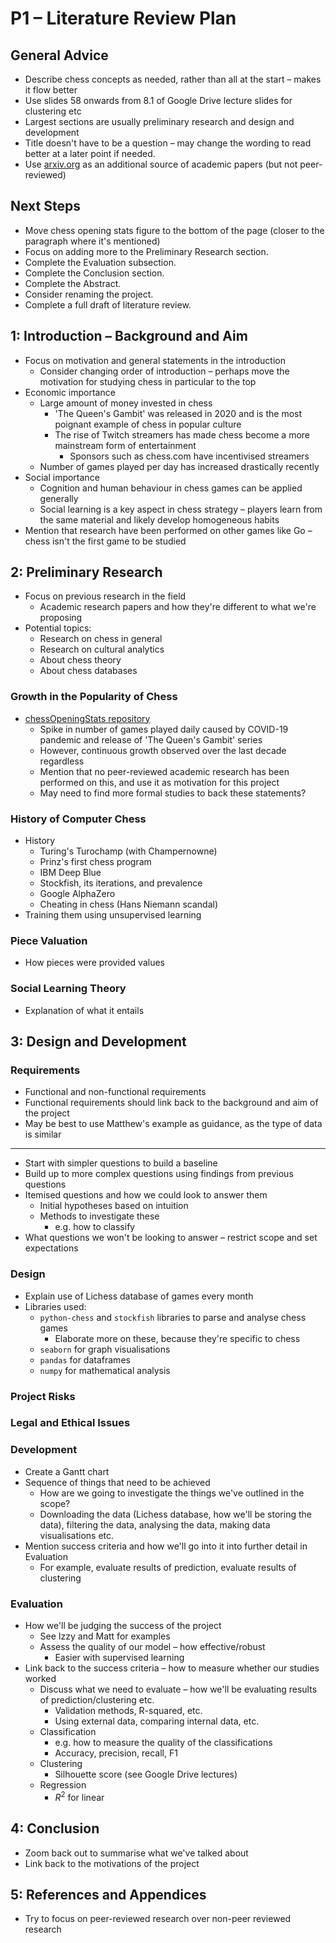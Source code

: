 # P1 – Literature Review Plan

## General Advice
- Describe chess concepts as needed, rather than all at the start – makes it flow better
- Use slides 58 onwards from 8.1 of Google Drive lecture slides for clustering etc
- Largest sections are usually preliminary research and design and development
- Title doesn't have to be a question – may change the wording to read better at a later point if needed.
- Use [arxiv.org](https://arxiv.org/) as an additional source of academic papers (but not peer-reviewed)

## Next Steps
- Move chess opening stats figure to the bottom of the page (closer to the paragraph where it's mentioned)
- Focus on adding more to the Preliminary Research section.
- Complete the Evaluation subsection.
- Complete the Conclusion section.
- Complete the Abstract.
- Consider renaming the project.
- Complete a full draft of literature review.

## 1: Introduction – Background and Aim
- Focus on motivation and general statements in the introduction
	- Consider changing order of introduction – perhaps move the motivation for studying chess in particular to the top
- Economic importance
	- Large amount of money invested in chess
		- 'The Queen's Gambit' was released in 2020 and is the most poignant example of chess in popular culture
		- The rise of Twitch streamers has made chess become a more mainstream form of entertainment
			- Sponsors such as chess.com have incentivised streamers
	- Number of games played per day has increased drastically recently
- Social importance
	- Cognition and human behaviour in chess games can be applied generally
	- Social learning is a key aspect in chess strategy – players learn from the same material and likely develop homogeneous habits
- Mention that research have been performed on other games like Go – chess isn't the first game to be studied

## 2: Preliminary Research
- Focus on previous research in the field
	- Academic research papers and how they're different to what we're proposing
- Potential topics:
	- Research on chess in general
	- Research on cultural analytics
	- About chess theory
	- About chess databases
### Growth in the Popularity of Chess
- [chessOpeningStats repository](https://github.com/Paul566/chessOpeningStats)
	- Spike in number of games played daily caused by COVID-19 pandemic and release of 'The Queen's Gambit' series
	- However, continuous growth observed over the last decade regardless
	- Mention that no peer-reviewed academic research has been performed on this, and use it as motivation for this project
	- May need to find more formal studies to back these statements?
### History of Computer Chess
- History
	- Turing's Turochamp (with Champernowne)
	- Prinz's first chess program
	- IBM Deep Blue
	- Stockfish, its iterations, and prevalence
	- Google AlphaZero
	- Cheating in chess (Hans Niemann scandal)
- Training them using unsupervised learning
### Piece Valuation
- How pieces were provided values
### Social Learning Theory
- Explanation of what it entails

## 3: Design and Development
### Requirements
- Functional and non-functional requirements
- Functional requirements should link back to the background and aim of the project
- May be best to use Matthew's example as guidance, as the type of data is similar
---
- Start with simpler questions to build a baseline
- Build up to more complex questions using findings from previous questions
- Itemised questions and how we could look to answer them
	- Initial hypotheses based on intuition
	- Methods to investigate these
		- e.g. how to classify
- What questions we won't be looking to answer – restrict scope and set expectations
### Design
- Explain use of Lichess database of games every month
- Libraries used:
	- `python-chess` and `stockfish` libraries to parse and analyse chess games
		- Elaborate more on these, because they're specific to chess
	- `seaborn` for graph visualisations
	- `pandas` for dataframes
	- `numpy` for mathematical analysis

### Project Risks
### Legal and Ethical Issues
### Development
- Create a Gantt chart
- Sequence of things that need to be achieved
	- How are we going to investigate the things we've outlined in the scope?
	- Downloading the data (Lichess database, how we'll be storing the data), filtering the data, analysing the data, making data visualisations etc.
- Mention success criteria and how we'll go into it into further detail in Evaluation
	- For example, evaluate results of prediction, evaluate results of clustering
### Evaluation
- How we'll be judging the success of the project
	- See Izzy and Matt for examples
	- Assess the quality of our model – how effective/robust
		- Easier with supervised learning
- Link back to the success criteria – how to measure whether our studies worked
	- Discuss what we need to evaluate – how we'll be evaluating results of prediction/clustering etc.
		- Validation methods, R-squared, etc.
		- Using external data, comparing internal data, etc.
	- Classification
		- e.g. how to measure the quality of the classifications
		- Accuracy, precision, recall, F1
	- Clustering
		- Silhouette score (see Google Drive lectures)
	- Regression
		- $R^2$ for linear

## 4: Conclusion
- Zoom back out to summarise what we've talked about
- Link back to the motivations of the project

## 5: References and Appendices
- Try to focus on peer-reviewed research over non-peer reviewed research